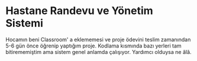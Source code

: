 # Hastane Randevu ve Yönetim Sistemi
Hocamın beni Classroom' a eklememesi ve proje ödevini teslim zamanından 5-6 gün önce öğrenip yaptığım proje. Kodlama kısmında bazı yerleri tam bitirememiştim ama sistem genel anlamda çalışıyor. 
Yardımcı olduysa ne âlâ.